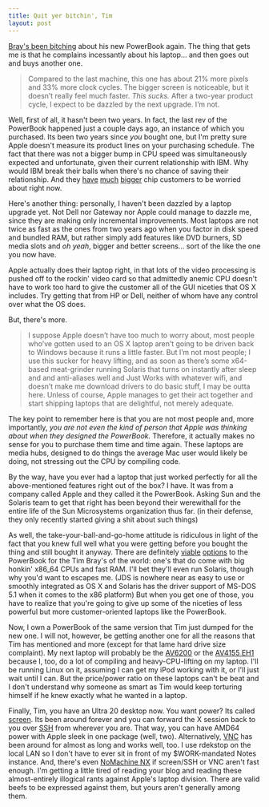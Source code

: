 ```yaml
--- 
title: Quit yer bitchin', Tim
layout: post
---
```

[Bray's been bitching](http://www.tbray.org/ongoing/When/200x/2005/10/29/New-Mac) about his new PowerBook again. The thing that gets me is that he complains incessantly about his laptop... and then goes out and buys another one.

> Compared to the last machine, this one has about 21% more pixels and 33% more clock cycles. The bigger screen is noticeable, but it doesn’t really feel much faster. *This sucks.* After a two-year product cycle, I expect to be dazzled by the next upgrade. I’m not.

Well, first of all, it hasn't been two years. In fact, the last rev of the PowerBook happened just a couple days ago, an instance of which you purchased. Its been two years since _you_ bought one, but I'm pretty sure Apple doesn't measure its product lines on your purchasing schedule. The fact that there was not a bigger bump in CPU speed was simultaneously expected and unfortunate, given their current relationship with IBM. Why would IBM break their balls when there's no chance of saving their relationship. And they [have](http://www.microsoft.com/) [much](http://www.sony.com/) [bigger](http://www.nintendo.com/) chip customers to be worried about right now.

Here's another thing: personally, I haven't been dazzled by a laptop upgrade yet. Not Dell nor Gateway nor Apple could manage to dazzle me, since they are making only incremental improvements. Most laptops are not twice as fast as the ones from two years ago when you factor in disk speed and bundled RAM, but rather simply add features like DVD burners, SD media slots and *oh yeah*, bigger and better screens... sort of the like the one you now have.

Apple actually does their laptop right, in that lots of the video processing is pushed off to the rockin' video card so that admittedly anemic CPU doesn't have to work too hard to give the customer all of the GUI niceties that OS X includes. Try getting that from HP or Dell, neither of whom have any control over what the OS does.

But, there's more.

> I suppose Apple doesn’t have too much to worry about, most people who’ve gotten used to an OS X laptop aren’t going to be driven back to Windows because it runs a little faster. But I’m not most people; I use this sucker for heavy lifting, and as soon as there’s some x64-based meat-grinder running Solaris that turns on instantly after sleep and and anti-aliases well and Just Works with whatever wifi, and doesn’t make me download drivers to do basic stuff, I may be outta here. Unless of course, Apple manages to get their act together and start shipping laptops that are delightful, not merely adequate.

The key point to remember here is that you are not most people and, more importantly, *you are not even the kind of person that Apple was thinking about when they designed the PowerBook.* Therefore, it actually makes no sense for you to purchase them time and time again. These laptops are media hubs, designed to do things the average Mac user would likely be doing, not stressing out the CPU by compiling code.

By the way, have you ever had a laptop that just worked perfectly for all the above-mentioned features right out of the box? I have. It was from a company called Apple and they called it the PowerBook. Asking Sun and the Solaris team to get that right has been beyond their werewithall for the entire life of the Sun Microsystems organization thus far. (in their defense, they only recently started giving a shit about such things)

As well, the take-your-ball-and-go-home attitude is ridiculous in light of the fact that you knew full well what you were getting before you bought the thing and still bought it anyway. There are definitely [viable](http://www.averatec.com) [options](http://www.acer.com) to the PowerBook for the Tim Bray's of the world: one's that do come with big honkin' x86_64 CPUs and fast RAM. I'll bet they'll even run Solaris, though why you'd want to escapes me. (JDS is nowhere near as easy to use or smoothly integrated as OS X and Solaris has the driver support of MS-DOS 5.1 when it comes to the x86 platform) But when you get one of those, you have to realize that you're going to give up some of the niceties of less powerful but more customer-oriented laptops like the PowerBook.

Now, I own a PowerBook of the same version that Tim just dumped for the new one. I will not, however, be getting another one for all the reasons that Tim has mentioned and more (except for that lame hard drive size complaint). My next laptop will probably be the [AV6200](http://www.averatec.com/notebooks/6240series.htm) or the [AV4155 EH1](http://www.averatec.com/notebooks/4100series.htm) because I, too, do a lot of compiling and heavy-CPU-lifting on my laptop. I'll be running Linux on it, assuming I can get my iPod working with it, or I'll just wait until I can. But the price/power ratio on these laptops can't be beat and I don't understand why someone as smart as Tim would keep torturing himself if he knew exactly what he wanted in a laptop.

Finally, Tim, you have an Ultra 20 desktop now. You want power? Its called [screen](http://www.gnu.org/software/screen/). Its been around forever and you can forward the X session back to you over [SSH](http://www.openssh.com/) from wherever you are. That way, you can have AMD64 power with Apple sleek in one package (well, two). Alternatively, [VNC](http://www.tightvnc.com/) has been around for almost as long and works well, too. I use rdekstop on the local LAN so I don't have to ever sit in front of my $WORK-mandated Notes instance. And, there's even [NoMachine NX](http://www.nomachine.com/) if screen/SSH or VNC aren't fast enough. I'm getting a little tired of reading your blog and reading these almost-entirely illogical rants against Apple's laptop division. There are valid beefs to be expressed against them, but yours aren't generally among them.

